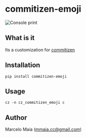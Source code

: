 # commitizen-emoji

![Console print](img/console.gif)

## What is it

Its a customization for [commitizen](https://github.com/commitizen-tools/commitizen)

## Installation

`pip install commitizen-emoji`

## Usage

`cz -n cz_commitizen_emoji c`

## Author

Marcelo Maia (mmaia.cc@gmail.com)
